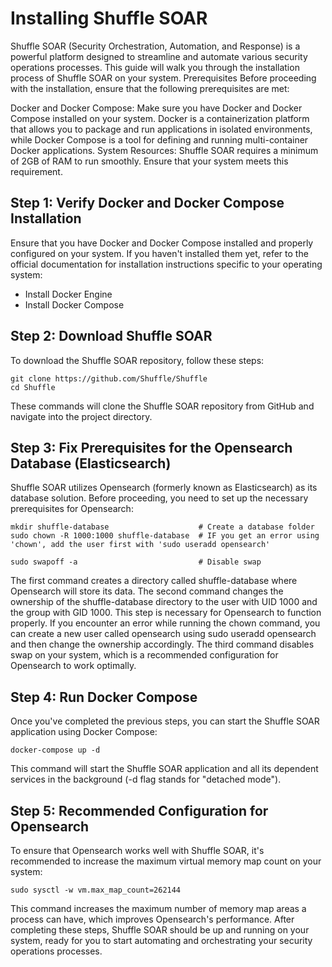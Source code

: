 # Installing Shuffle SOAR 

Shuffle SOAR (Security Orchestration, Automation, and Response) is a powerful platform designed to streamline and automate various security operations processes. This guide will walk you through the installation process of Shuffle SOAR on your system.
Prerequisites
Before proceeding with the installation, ensure that the following prerequisites are met:

Docker and Docker Compose: Make sure you have Docker and Docker Compose installed on your system. Docker is a containerization platform that allows you to package and run applications in isolated environments, while Docker Compose is a tool for defining and running multi-container Docker applications.
System Resources: Shuffle SOAR requires a minimum of 2GB of RAM to run smoothly. Ensure that your system meets this requirement.

## Step 1: Verify Docker and Docker Compose Installation
Ensure that you have Docker and Docker Compose installed and properly configured on your system. If you haven't installed them yet, refer to the official documentation for installation instructions specific to your operating system:

- Install Docker Engine
- Install Docker Compose

## Step 2: Download Shuffle SOAR
To download the Shuffle SOAR repository, follow these steps:
```
git clone https://github.com/Shuffle/Shuffle
cd Shuffle
```
These commands will clone the Shuffle SOAR repository from GitHub and navigate into the project directory.

## Step 3: Fix Prerequisites for the Opensearch Database (Elasticsearch)
Shuffle SOAR utilizes Opensearch (formerly known as Elasticsearch) as its database solution. Before proceeding, you need to set up the necessary prerequisites for Opensearch:
```
mkdir shuffle-database                    # Create a database folder
sudo chown -R 1000:1000 shuffle-database  # IF you get an error using 'chown', add the user first with 'sudo useradd opensearch'

sudo swapoff -a                           # Disable swap
```
The first command creates a directory called shuffle-database where Opensearch will store its data.
The second command changes the ownership of the shuffle-database directory to the user with UID 1000 and the group with GID 1000. This step is necessary for Opensearch to function properly. If you encounter an error while running the chown command, you can create a new user called opensearch using sudo useradd opensearch and then change the ownership accordingly.
The third command disables swap on your system, which is a recommended configuration for Opensearch to work optimally.

## Step 4: Run Docker Compose
Once you've completed the previous steps, you can start the Shuffle SOAR application using Docker Compose:
```
docker-compose up -d
```
This command will start the Shuffle SOAR application and all its dependent services in the background (-d flag stands for "detached mode").
## Step 5: Recommended Configuration for Opensearch
To ensure that Opensearch works well with Shuffle SOAR, it's recommended to increase the maximum virtual memory map count on your system:

```
sudo sysctl -w vm.max_map_count=262144     
```
This command increases the maximum number of memory map areas a process can have, which improves Opensearch's performance.
After completing these steps, Shuffle SOAR should be up and running on your system, ready for you to start automating and orchestrating your security operations processes.
